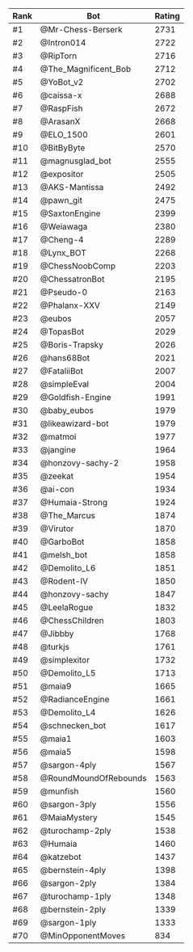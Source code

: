 Rank|Bot|Rating
---|---|---
#1|@Mr-Chess-Berserk|2731
#2|@Intron014|2722
#3|@RipTorn|2716
#4|@The_Magnificent_Bob|2712
#5|@YoBot_v2|2702
#6|@caissa-x|2688
#7|@RaspFish|2672
#8|@ArasanX|2668
#9|@ELO_1500|2601
#10|@BitByByte|2570
#11|@magnusglad_bot|2555
#12|@expositor|2505
#13|@AKS-Mantissa|2492
#14|@pawn_git|2475
#15|@SaxtonEngine|2399
#16|@Weiawaga|2380
#17|@Cheng-4|2289
#18|@Lynx_BOT|2268
#19|@ChessNoobComp|2203
#20|@ChessatronBot|2195
#21|@Pseudo-0|2163
#22|@Phalanx-XXV|2149
#23|@eubos|2057
#24|@TopasBot|2029
#25|@Boris-Trapsky|2026
#26|@hans68Bot|2021
#27|@FataliiBot|2007
#28|@simpleEval|2004
#29|@Goldfish-Engine|1991
#30|@baby_eubos|1979
#31|@likeawizard-bot|1979
#32|@matmoi|1977
#33|@jangine|1964
#34|@honzovy-sachy-2|1958
#35|@zeekat|1954
#36|@ai-con|1934
#37|@Humaia-Strong|1924
#38|@The_Marcus|1874
#39|@Virutor|1870
#40|@GarboBot|1858
#41|@melsh_bot|1858
#42|@Demolito_L6|1851
#43|@Rodent-IV|1850
#44|@honzovy-sachy|1847
#45|@LeelaRogue|1832
#46|@ChessChildren|1803
#47|@Jibbby|1768
#48|@turkjs|1761
#49|@simplexitor|1732
#50|@Demolito_L5|1713
#51|@maia9|1665
#52|@RadianceEngine|1661
#53|@Demolito_L4|1626
#54|@schnecken_bot|1617
#55|@maia1|1603
#56|@maia5|1598
#57|@sargon-4ply|1567
#58|@RoundMoundOfRebounds|1563
#59|@munfish|1560
#60|@sargon-3ply|1556
#61|@MaiaMystery|1545
#62|@turochamp-2ply|1538
#63|@Humaia|1460
#64|@katzebot|1437
#65|@bernstein-4ply|1398
#66|@sargon-2ply|1384
#67|@turochamp-1ply|1348
#68|@bernstein-2ply|1339
#69|@sargon-1ply|1333
#70|@MinOpponentMoves|834
